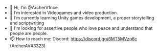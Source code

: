 - 👋 Hi, I’m @ArcherV1nce
- 👀 I’m interested in Videogames and video production.
- 🌱 I’m currently learning Unity games development, a proper storytelling and scriptwriting 
- 💞️ I'm looking for assertive people who love peace and understand that people are people.
- 📫 How to reach me:
Discord: https://discord.gg/6MT5MVzp6c (ArcherAV#3323)

<!---
ArcherV1nce/ArcherV1nce is a ✨ special ✨ repository because its `README.md` (this file) appears on your GitHub profile.
You can click the Preview link to take a look at your changes.
--->
